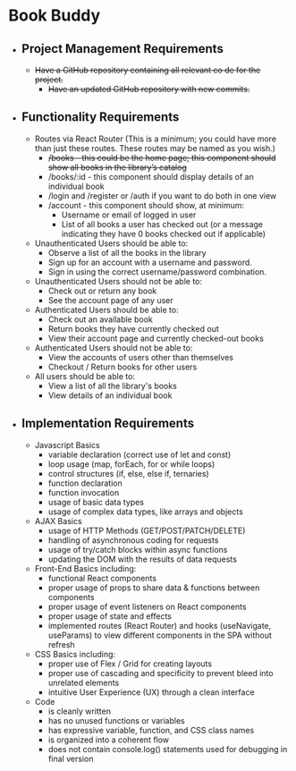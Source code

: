 # Book Buddy

- ## Project Management Requirements
  - ~~Have a GitHub repository containing all relevant co de for the project.~~
    - ~~Have an updated GitHub repository with new commits.~~

- ## Functionality Requirements
  - Routes via React Router (This is a minimum; you could have more than just these routes. These routes may be named as you wish.)
    - ~~/books - this could be the home page; this component should show all books in the library’s catalog~~
    - /books/:id  - this component should display details of an individual book
    - /login and /register or /auth if you want to do both in one view
    - /account  - this component should show, at minimum:
      - Username or email of logged in user
      - List of all books a user has checked out (or a message indicating they have 0 books checked out if applicable)
  - Unauthenticated Users should be able to:
    - Observe a list of all the books in the library
    - Sign up for an account with a username and password.
    - Sign in using the correct username/password combination.
  - Unauthenticated Users should not be able to:
    - Check out or return any book
    - See the account page of any user
  - Authenticated Users should be able to:
    - Check out an available book
    - Return books they have currently checked out
    - View their account page and currently checked-out books
  - Authenticated Users should not be able to:
    - View the accounts of users other than themselves
    - Checkout / Return books for other users
  - All users should be able to:
    - View a list of all the library's books
    - View details of an individual book

- ## Implementation Requirements
  - Javascript Basics
    - variable declaration (correct use of let and const)
    - loop usage (map, forEach, for or while loops)
    - control structures (if, else, else if, ternaries)
    - function declaration
    - function invocation
    - usage of basic data types
    - usage of complex data types, like arrays and objects
  - AJAX Basics
    - usage of HTTP Methods (GET/POST/PATCH/DELETE)
    - handling of asynchronous coding for requests
    - usage of try/catch blocks within async functions
    - updating the DOM with the results of data requests
  - Front-End Basics including:
    - functional React components
    - proper usage of props to share data & functions between components
    - proper usage of event listeners on React components
    - proper usage of state and effects
    - implemented routes (React Router) and hooks (useNavigate, useParams) to view different components in the SPA without refresh
  - CSS Basics including:
    - proper use of Flex / Grid for creating layouts
    - proper use of cascading and specificity to prevent bleed into unrelated elements
    - intuitive User Experience (UX) through a clean interface
  - Code
    - is cleanly written
    - has no unused functions or variables
    - has expressive variable, function, and CSS class names
    - is organized into a coherent flow
    - does not contain console.log() statements used for debugging in final version